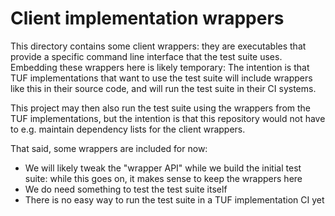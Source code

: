 # Client implementation wrappers

This directory contains some client wrappers: they are executables that provide a specific
command line interface that the test suite uses. Embedding these wrappers here is likely temporary:
The intention is that TUF implementations that want to use the test suite will include wrappers like this in
their source code, and will run the test suite in their CI systems.

This project may then also run the test suite using the wrappers from the TUF implementations, but the intention
is that this repository would not have to e.g. maintain dependency lists for the client wrappers.

That said, some wrappers are included for now:
* We will likely tweak the "wrapper API" while we build the initial test suite: while this goes on, it makes
  sense to keep the wrappers here
* We do need something to test the test suite itself
* There is no easy way to run the test suite in a TUF implementation CI yet

